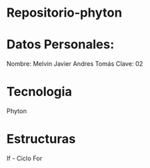 # Repositorio-phyton
# Datos Personales:
Nombre: Melvin Javier Andres Tomás Clave: 02<br>
# Tecnologia
Phyton <br>
# Estructuras
If - Ciclo For<br>